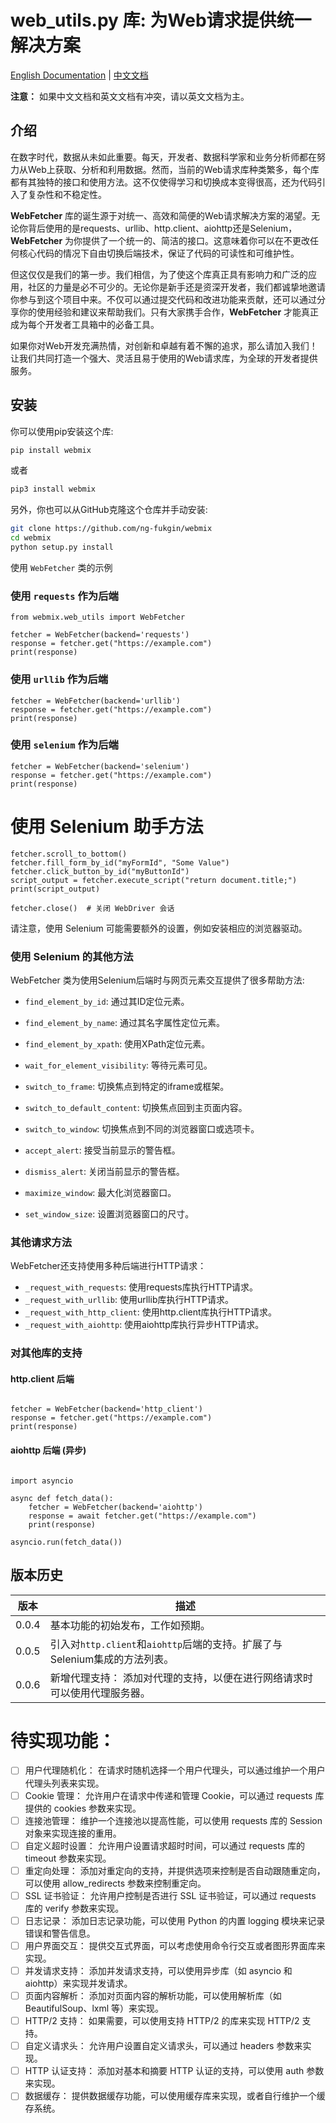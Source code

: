 
 web_utils.py 库: 为Web请求提供统一解决方案
===============================
[English Documentation](README.md) | [中文文档](README_CN.md)

**注意：** 如果中文文档和英文文档有冲突，请以英文文档为主。

## 介绍

在数字时代，数据从未如此重要。每天，开发者、数据科学家和业务分析师都在努力从Web上获取、分析和利用数据。然而，当前的Web请求库种类繁多，每个库都有其独特的接口和使用方法。这不仅使得学习和切换成本变得很高，还为代码引入了复杂性和不稳定性。

**WebFetcher** 库的诞生源于对统一、高效和简便的Web请求解决方案的渴望。无论你背后使用的是requests、urllib、http.client、aiohttp还是Selenium，**WebFetcher** 为你提供了一个统一的、简洁的接口。这意味着你可以在不更改任何核心代码的情况下自由切换后端技术，保证了代码的可读性和可维护性。

但这仅仅是我们的第一步。我们相信，为了使这个库真正具有影响力和广泛的应用，社区的力量是必不可少的。无论你是新手还是资深开发者，我们都诚挚地邀请你参与到这个项目中来。不仅可以通过提交代码和改进功能来贡献，还可以通过分享你的使用经验和建议来帮助我们。只有大家携手合作，**WebFetcher** 才能真正成为每个开发者工具箱中的必备工具。

如果你对Web开发充满热情，对创新和卓越有着不懈的追求，那么请加入我们！让我们共同打造一个强大、灵活且易于使用的Web请求库，为全球的开发者提供服务。

## 安装

你可以使用pip安装这个库:

```bash
pip install webmix
```
或者
```bash
pip3 install webmix
```

另外，你也可以从GitHub克隆这个仓库并手动安装:

```bash
git clone https://github.com/ng-fukgin/webmix
cd webmix
python setup.py install
```


使用 `WebFetcher` 类的示例

### 使用 `requests` 作为后端
```
from webmix.web_utils import WebFetcher

fetcher = WebFetcher(backend='requests')
response = fetcher.get("https://example.com")
print(response)
```     

### 使用 `urllib` 作为后端
```
fetcher = WebFetcher(backend='urllib')
response = fetcher.get("https://example.com")
print(response)
```
        

### 使用 `selenium` 作为后端
```
fetcher = WebFetcher(backend='selenium')
response = fetcher.get("https://example.com")
print(response)
 ```       

# 使用 Selenium 助手方法
```
fetcher.scroll_to_bottom()
fetcher.fill_form_by_id("myFormId", "Some Value")
fetcher.click_button_by_id("myButtonId")
script_output = fetcher.execute_script("return document.title;")
print(script_output)

fetcher.close()  # 关闭 WebDriver 会话
 ```       

请注意，使用 Selenium 可能需要额外的设置，例如安装相应的浏览器驱动。

### 使用 Selenium 的其他方法

WebFetcher 类为使用Selenium后端时与网页元素交互提供了很多帮助方法:

*   `find_element_by_id`: 通过其ID定位元素。

*   `find_element_by_name`: 通过其名字属性定位元素。
*   `find_element_by_xpath`: 使用XPath定位元素。
*   `wait_for_element_visibility`: 等待元素可见。
*   `switch_to_frame`: 切换焦点到特定的iframe或框架。
*   `switch_to_default_content`: 切换焦点回到主页面内容。
*   `switch_to_window`: 切换焦点到不同的浏览器窗口或选项卡。
*   `accept_alert`: 接受当前显示的警告框。
*   `dismiss_alert`: 关闭当前显示的警告框。
*   `maximize_window`: 最大化浏览器窗口。
*   `set_window_size`: 设置浏览器窗口的尺寸。

### 其他请求方法

WebFetcher还支持使用多种后端进行HTTP请求：

*   `_request_with_requests`: 使用requests库执行HTTP请求。
*   `_request_with_urllib`: 使用urllib库执行HTTP请求。
*   `_request_with_http_client`: 使用http.client库执行HTTP请求。
*   `_request_with_aiohttp`: 使用aiohttp库执行异步HTTP请求。

### 对其他库的支持

#### http.client 后端

```

fetcher = WebFetcher(backend='http_client')
response = fetcher.get("https://example.com")
print(response)
```

#### aiohttp 后端 (异步)

```

import asyncio

async def fetch_data():
    fetcher = WebFetcher(backend='aiohttp')
    response = await fetcher.get("https://example.com")
    print(response)

asyncio.run(fetch_data())
```

## 版本历史

| 版本  | 描述 |
|------|------|
| 0.0.4 | 基本功能的初始发布，工作如预期。 |
| 0.0.5 | 引入对`http.client`和`aiohttp`后端的支持。扩展了与Selenium集成的方法列表。 |
| 0.0.6 | 新增代理支持： 添加对代理的支持，以便在进行网络请求时可以使用代理服务器。 |



#   待实现功能：

- [ ] 用户代理随机化： 在请求时随机选择一个用户代理头，可以通过维护一个用户代理头列表来实现。
- [ ] Cookie 管理： 允许用户在请求中传递和管理 Cookie，可以通过 requests 库提供的 cookies 参数来实现。
- [ ] 连接池管理： 维护一个连接池以提高性能，可以使用 requests 库的 Session 对象来实现连接的重用。
- [ ] 自定义超时设置： 允许用户设置请求超时时间，可以通过 requests 库的 timeout 参数来实现。
- [ ] 重定向处理： 添加对重定向的支持，并提供选项来控制是否自动跟随重定向，可以使用 allow_redirects 参数来控制重定向。
- [ ] SSL 证书验证： 允许用户控制是否进行 SSL 证书验证，可以通过 requests 库的 verify 参数来实现。
- [ ] 日志记录： 添加日志记录功能，可以使用 Python 的内置 logging 模块来记录错误和警告信息。
- [ ] 用户界面交互： 提供交互式界面，可以考虑使用命令行交互或者图形界面库来实现。
- [ ] 并发请求支持： 添加并发请求支持，可以使用异步库（如 asyncio 和 aiohttp）来实现并发请求。
- [ ] 页面内容解析： 添加对页面内容的解析功能，可以使用解析库（如 BeautifulSoup、lxml 等）来实现。
- [ ] HTTP/2 支持： 如果需要，可以使用支持 HTTP/2 的库来实现 HTTP/2 支持。
- [ ] 自定义请求头： 允许用户设置自定义请求头，可以通过 headers 参数来实现。
- [ ] HTTP 认证支持： 添加对基本和摘要 HTTP 认证的支持，可以使用 auth 参数来实现。
- [ ] 数据缓存： 提供数据缓存功能，可以使用缓存库来实现，或者自行维护一个缓存系统。